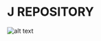 # J REPOSITORY 

![alt text](https://images-na.ssl-images-amazon.com/images/I/41W8YHXvN%2BL._AC_.jpg)
